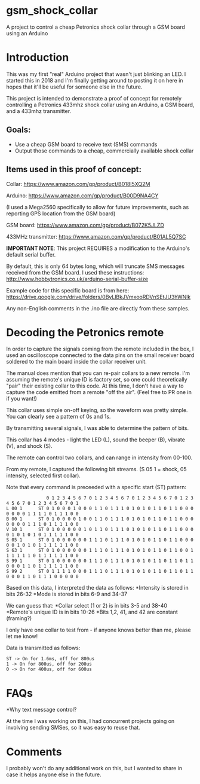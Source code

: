 # gsm_shock_collar
A project to control a cheap Petronics shock collar through a GSM board using an Arduino

# Introduction
This was my first "real" Arduino project that wasn't just blinking an LED. I started this in 2018 and I'm finally getting around to posting it on here in hopes that it'll be useful for someone else in the future.

This project is intended to demonstrate a proof of concept for remotely controlling
a Petronics 433mhz shock collar using an Arduino, a GSM board, and a 433mhz transmitter.

## Goals:
* Use a cheap GSM board to receive text (SMS) commands
* Output those commands to a cheap, commercially available shock collar

## Items used in this proof of concept:
Collar: https://www.amazon.com/gp/product/B018I5XQ2M

Arduino: https://www.amazon.com/gp/product/B00D9NA4CY

(I used a Mega2560 specifically to allow for future improvements, such as reporting GPS location from the GSM board)

GSM board: https://www.amazon.com/gp/product/B072K5JLZD

433MHz transmitter: https://www.amazon.com/gp/product/B01AL5Q7SC

**IMPORTANT NOTE**: This project REQUIRES a modification to the Arduino's default serial buffer. 

By default, this is only 64 bytes long, which will truncate SMS messages received from the GSM board. I used these instructions: http://www.hobbytronics.co.uk/arduino-serial-buffer-size

Example code for this specific board is from here: https://drive.google.com/drive/folders/0ByLlBkJVmxooRDVnSEtJU3hWNlk

Any non-English comments in the .ino file are directly from these samples. 

# Decoding the Petronics remote
In order to capture the signals coming from the remote included in the box, I used an oscilloscope connected to the data pins on the small receiver board soldered to the main board inside the collar receiver unit. 

The manual does mention that you can re-pair collars to a new remote. I'm assuming the remote's unique ID is factory set, so one could theoretically "pair" their existing collar to this code. At this time, I don't have a way to capture the code emitted from a remote "off the air". (Feel free to PR one in if you want!)

This collar uses simple on-off keying, so the waveform was pretty simple. You can clearly see a pattern of 0s and 1s.

By transmitting several signals, I was able to determine the pattern of bits. 

This collar has 4 modes - light the LED (L), sound the beeper (B), vibrate (V), and shock (S). 

The remote can control two collars, and can range in intensity from 00-100.

From my remote, I captured the following bit streams. (S 05 1 = shock, 05 intensity, selected first collar).

Note that every command is preceeded with a specific start (ST) pattern:
```
               0 1 2 3 4 5 6 7 0 1 2 3 4 5 6 7 0 1 2 3 4 5 6 7 0 1 2 3 4 5 6 7 0 1 2 3 4 5 6 7 0 1
L 00 1      ST 0 1 0 0 0 1 0 0 0 1 1 0 1 1 1 0 1 0 1 0 1 1 0 1 1 0 0 0 0 0 0 0 1 1 1 1 0 1 1 1 0 0
B 00 1      ST 0 1 0 0 0 0 1 0 0 1 1 0 1 1 1 0 1 0 1 0 1 1 0 1 1 0 0 0 0 0 0 0 1 1 1 0 1 1 1 1 0 0
V 10 1      ST 0 1 0 0 0 0 0 1 0 1 1 0 1 1 1 0 1 0 1 0 1 1 0 1 1 0 0 0 0 1 0 1 0 1 0 1 1 1 1 1 0 0
S 05 1      ST 0 1 0 0 0 0 0 0 1 1 1 0 1 1 1 0 1 0 1 0 1 1 0 1 1 0 0 0 0 0 1 0 1 0 1 1 1 1 1 1 0 0
S 63 1      ST 0 1 0 0 0 0 0 0 1 1 1 0 1 1 1 0 1 0 1 0 1 1 0 1 1 0 0 1 1 1 1 1 1 0 1 1 1 1 1 1 0 0
S 99 1      ST 0 1 0 0 0 0 0 0 1 1 1 0 1 1 1 0 1 0 1 0 1 1 0 1 1 0 1 1 0 0 0 1 1 0 1 1 1 1 1 1 0 0
S 99 2      ST 0 1 1 1 1 0 0 0 1 1 1 0 1 1 1 0 1 0 1 0 1 1 0 1 1 0 1 1 0 0 0 1 1 0 1 1 1 0 0 0 0 0
```
Based on this data, I interpreted the data as follows:
*Intensity is stored in bits 26-32
*Mode is stored in bits 6-9 and 34-37

We can guess that:
*Collar select (1 or 2) is in bits 3-5 and 38-40
*Remote's unique ID is in bits 10-26
*Bits 1,2, 41, and 42 are constant (framing?)

I only have one collar to test from - if anyone knows better than me, please let me know!

Data is transmitted as follows:
```
ST -> On for 1.6ms, off for 800us
1 -> On for 800us, off for 200us
0 -> On for 400us, off for 600us
```

# FAQs
*Why text message control?

At the time I was working on this, I had concurrent projects going on involving sending SMSes, so it was easy to reuse that.

# Comments
I probably won't do any additional work on this, but I wanted to share in case it helps anyone else in the future. 
